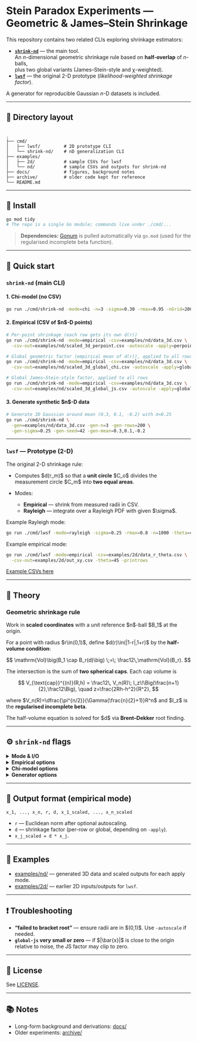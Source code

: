 # Stein Paradox Experiments — Geometric & James–Stein Shrinkage

This repository contains two related CLIs exploring shrinkage estimators:

- **[`shrink-nd`](./cmd/shrink-nd)** — the main tool.  
  An $n$-dimensional geometric shrinkage rule based on **half-overlap** of $n$-balls,  
  plus two global variants (James–Stein-style and χ-weighted).
- **[`lwsf`](./cmd/lwsf)** — the original 2-D prototype (*likelihood-weighted shrinkage factor*).

A generator for reproducible Gaussian $n$-D datasets is included.

---

## 📂 Directory layout

```

.
├── cmd/
│   ├── lwsf/         # 2D prototype CLI
│   └── shrink-nd/    # nD generalization CLI
├── examples/
│   ├── 2d/           # sample CSVs for lwsf
│   └── nd/           # sample CSVs and outputs for shrink-nd
├── docs/             # figures, background notes
├── archive/          # older code kept for reference
└── README.md

````

---

## 🔧 Install

```bash
go mod tidy
# The repo is a single Go module; commands live under ./cmd/...
````

> **Dependencies:**
> [Gonum](https://github.com/gonum/gonum) is pulled automatically via `go.mod`
> (used for the regularised incomplete beta function).

---

## 🚀 Quick start

### `shrink-nd` (main CLI)

#### 1. Chi-model (no CSV)

```bash
go run ./cmd/shrink-nd -mode=chi -n=3 -sigma=0.30 -rmax=0.95 -nGrid=2000
```

#### 2. Empirical (CSV of \$n\$-D points)

```bash
# Per-point shrinkage (each row gets its own d(r))
go run ./cmd/shrink-nd -mode=empirical -csv=examples/nd/data_3d.csv \
  -csv-out=examples/nd/scaled_3d_perpoint.csv -autoscale -apply=perpoint

# Global geometric factor (empirical mean of d(r)), applied to all rows
go run ./cmd/shrink-nd -mode=empirical -csv=examples/nd/data_3d.csv \
  -csv-out=examples/nd/scaled_3d_global_chi.csv -autoscale -apply=global-chi

# Global James–Stein-style factor, applied to all rows
go run ./cmd/shrink-nd -mode=empirical -csv=examples/nd/data_3d.csv \
  -csv-out=examples/nd/scaled_3d_global_js.csv -autoscale -apply=global-js
```

#### 3. Generate synthetic \$n\$-D data

```bash
# Generate 3D Gaussian around mean (0.3, 0.1, -0.2) with σ=0.25
go run ./cmd/shrink-nd \
  -gen=examples/nd/data_3d.csv -gen-n=3 -gen-rows=200 \
  -gen-sigma=0.25 -gen-seed=42 -gen-mean=0.3,0.1,-0.2
```

---

### `lwsf` — Prototype (2-D)

The original 2-D shrinkage rule:

* Computes \$d(r\_m)\$ so that a **unit circle** \$C\_o\$ divides the measurement circle \$C\_m\$ into **two equal areas**.
* Modes:

  * **Empirical** — shrink from measured radii in CSV.
  * **Rayleigh** — integrate over a Rayleigh PDF with given \$\sigma\$.

Example Rayleigh mode:

```bash
go run ./cmd/lwsf -mode=rayleigh -sigma=0.25 -rmax=0.8 -n=1000 -theta=45 -printrows
```

Example empirical mode:

```bash
go run ./cmd/lwsf -mode=empirical -csv=examples/2d/data_r_theta.csv \
  -csv-out=examples/2d/out_xy.csv -theta=45 -printrows
```

[Example CSVs here](./examples/2d)

---

## 📐 Theory

### Geometric shrinkage rule

Work in **scaled coordinates** with a unit reference \$n\$-ball \$B\_1\$ at the origin.

For a point with radius \$r\in(0,1)\$, define \$d(r)\in(|1-r|,1+r)\$ by the **half-volume condition**:

$$
\mathrm{Vol}\big(B_1 \cap B_r(d)\big) \;=\; \frac12\,\mathrm{Vol}(B_r).
$$

The intersection is the sum of **two spherical caps**. Each cap volume is

$$
V_{\text{cap}}^{(n)}(R,h) =
\frac12\, V_n(R)\; I_z\!\Big(\frac{n+1}{2},\frac12\Big),
\quad
z=\frac{2Rh-h^2}{R^2},
$$

where
\$V\_n(R)=\dfrac{\pi^{n/2}}{\Gamma(\frac{n}{2}+1)}R^n\$
and \$I\_z\$ is the **regularised incomplete beta**.

The half-volume equation is solved for \$d\$ via **Brent–Dekker** root finding.

---

## ⚙️ `shrink-nd` flags

<details>
<summary><strong>Mode & I/O</strong></summary>

* `-mode` — `"empirical"` or `"chi"` (default `"chi"`).
* `-csv` — input CSV of rows `x1,...,xn` (empirical mode).
* `-csv-out` — output CSV path (empirical mode).

</details>

<details>
<summary><strong>Empirical options</strong></summary>

* `-autoscale` — rescale dataset so `max radius < 1`.
* `-apply` — `perpoint` | `global-chi` | `global-js`.
* `-printrows` — print per-row diagnostics.

</details>

<details>
<summary><strong>Chi-model options</strong></summary>

* `-n` — dimension (required).
* `-sigma` — per-axis std for isotropic Gaussian.
* `-rmax` — integrate over \$r\in(0,r\_{\max}]\subset(0,1)\$.
* `-nGrid` — number of grid points.

</details>

<details>
<summary><strong>Generator options</strong></summary>

* `-gen` — write generated points and exit.
* `-gen-n` — dimension.
* `-gen-rows` — number of rows.
* `-gen-sigma` — per-axis std.
* `-gen-seed` — RNG seed.
* `-gen-mean` — comma-separated mean vector of length `gen-n`.

</details>

---

## 📝 Output format (empirical mode)

```
x_1, ..., x_n, r, d, x_1_scaled, ..., x_n_scaled
```

* `r` — Euclidean norm after optional autoscaling.
* `d` — shrinkage factor (per-row or global, depending on `-apply`).
* `x_j_scaled = d * x_j`.

---

## 📂 Examples

* [examples/nd/](./examples/nd) — generated 3D data and scaled outputs for each apply mode.
* [examples/2d/](./examples/2d) — earlier 2D inputs/outputs for `lwsf`.

---

## ❗ Troubleshooting

* **“failed to bracket root”** — ensure radii are in \$(0,1)\$. Use `-autoscale` if needed.
* **`global-js` very small or zero** — if \$|\bar{x}|\$ is close to the origin relative to noise, the JS factor may clip to zero.

---

## 📄 License

See [LICENSE](./LICENSE).

---

## 📚 Notes

* Long-form background and derivations: [docs/](./docs)
* Older experiments: [archive/](./archive)
